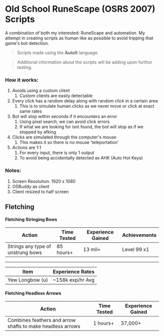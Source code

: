 # Old School RuneScape (OSRS 2007) Scripts
A combination of both my interested: RuneScape and automation. My attempt in creating scripts as human like as possible to avoid tripping that game's bot detection.

> Scripts made using the __AutoIt__ language.

> Additional information about the scripts will be adding upon furthor testing.

### How it works:
1. Avoids using a custom client
	1. Custom clients are easily detectable
2. Every click has a random delay along with random click in a certain area
	1. This is to simulate human clicks as we never move or click at exact same rates
3. Bot will stop within seconds if it encounters an error
	1. Using pixel search, we can avoid click errors
	2. If what we are looking for isnt found, the bot will stop as if we stopped by afking
4. Clicks are simulated through the computer's mouse
	1. This makes it so there is no mouse 'teleportation'
5. Actions are 1:1
	1. For every input, there is only 1 output
	2. To avoid being accidentally detected as AHK (Auto Hot Keys)

### Notes:
1. Screen Resolution: 1920 x 1080
2. OSBuddy as client
3. Client resized to half screen

## Fletching

#### Fletching Stringing Bows

| Action                            | Time Tested | Experience Gained | Achievements|
|-----------------------------------|-------------|-------------------|-------------|
| Strings any type of unstrung bows | 85 hours+   | 13 mil+           | Level 99 x1 |

---

| Item            | Experience Rates |
|-----------------|------------------|
| Yew Longbow (u) | ~158k exp/hr Avg |

#### Fletching Headless Arrows

| Action                                                     | Time Tested | Experience Gained |
|------------------------------------------------------------|-------------|-------------------|
| Combines feathers and arrow shafts to make headless arrows | 1 hours+    | 37,000+           |